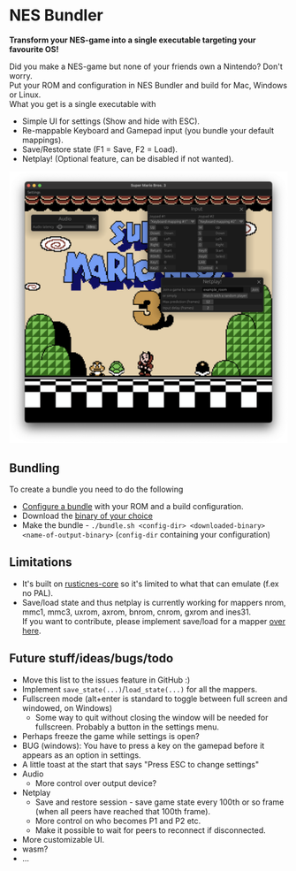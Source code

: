 # NES Bundler

**Transform your NES-game into a single executable targeting your favourite OS!**

Did you make a NES-game but none of your friends own a Nintendo? Don't worry.  
Put your ROM and configuration in NES Bundler and build for Mac, Windows or Linux.  
What you get is a single executable with
* Simple UI for settings (Show and hide with ESC).
* Re-mappable Keyboard and Gamepad input (you bundle your default mappings).
* Save/Restore state (F1 = Save, F2 = Load).
* Netplay! (Optional feature, can be disabled if not wanted).

<p align="center">
  <img src="https://github.com/tedsteen/nes-bundler/blob/master/screenshot.png?raw=true" alt="Super Mario!"/>
</p>

## Bundling

To create a bundle you need to do the following
* [Configure a bundle](config/README.md) with your ROM and a build configuration.
* Download the [binary of your choice](https://github.com/tedsteen/nes-bundler/releases/)
* Make the bundle - `./bundle.sh <config-dir> <downloaded-binary> <name-of-output-binary>` (`config-dir` containing your configuration)

## Limitations

* It's built on [rusticnes-core](https://github.com/zeta0134/rusticnes-core) so it's limited to what that can emulate (f.ex no PAL).
* Save/load state and thus netplay is currently working for mappers nrom, mmc1, mmc3, uxrom, axrom, bnrom, cnrom, gxrom and ines31.  
  If you want to contribute, please implement save/load for a mapper [over here](https://github.com/tedsteen/rusticnes-core-for-nes-bundler/blob/master/src/mmc/mapper.rs#L43-L45).

## Future stuff/ideas/bugs/todo
* Move this list to the issues feature in GitHub :)
* Implement `save_state(...)`/`load_state(...)` for all the mappers.
* Fullscreen mode (alt+enter is standard to toggle between full screen and windowed, on Windows)
  * Some way to quit without closing the window will be needed for fullscreen. Probably a button in the settings menu.
* Perhaps freeze the game while settings is open?
* BUG (windows): You have to press a key on the gamepad before it appears as an option in settings.
* A little toast at the start that says "Press ESC to change settings"
* Audio
  * More control over output device?
* Netplay
  * Save and restore session - save game state every 100th or so frame (when all peers have reached that 100th frame).
  * More control on who becomes P1 and P2 etc.
  * Make it possible to wait for peers to reconnect if disconnected.
* More customizable UI.
* wasm?
* ...
